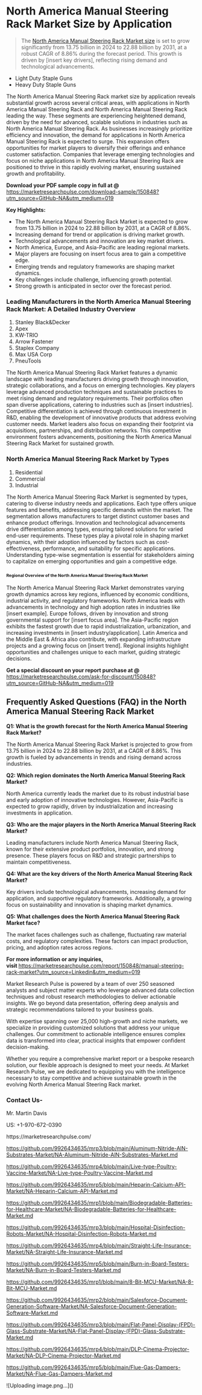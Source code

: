 <h1>North America Manual Steering Rack Market&nbsp;Size by Application</h1><blockquote><p>The <a href="https://marketresearchpulse.com/download-sample/150848?utm_source=GitHub-NA&amp;utm_medium=019">North America Manual Steering Rack Market size</a> is set to grow significantly from 13.75 billion in 2024 to 22.88 billion by 2031, at a robust CAGR of 8.86% during the forecast period. This growth is driven by [insert key drivers], reflecting rising demand and technological advancements.</p></blockquote><ul><li>Light Duty Staple Guns<li> Heavy Duty Staple Guns</li></ul><p>The North America Manual Steering Rack market size by application reveals substantial growth across several critical areas, with applications in North America Manual Steering Rack and North America Manual Steering Rack leading the way. These segments are experiencing heightened demand, driven by the need for advanced, scalable solutions in industries such as North America Manual Steering Rack. As businesses increasingly prioritize efficiency and innovation, the demand for applications in North America Manual Steering Rack is expected to surge. This expansion offers opportunities for market players to diversify their offerings and enhance customer satisfaction. Companies that leverage emerging technologies and focus on niche applications in North America Manual Steering Rack are positioned to thrive in this rapidly evolving market, ensuring sustained growth and profitability.</p><p><strong>Download your PDF sample copy in full at @ </strong><a href="https://marketresearchpulse.com/download-sample/150848?utm_source=GitHub-NA&amp;utm_medium=019">https://marketresearchpulse.com/download-sample/150848?utm_source=GitHub-NA&amp;utm_medium=019</a></p><p><strong>Key Highlights: </strong></p><ul><li>The North America Manual Steering Rack Market is expected to grow from 13.75 billion in 2024 to 22.88 billion by 2031, at a CAGR of 8.86%.</li><li>Increasing demand for trend or application is driving market growth.</li><li>Technological advancements and innovation are key market drivers.</li><li>North America, Europe, and Asia-Pacific are leading regional markets.</li><li>Major players are focusing on insert focus area to gain a competitive edge.</li><li>Emerging trends and regulatory frameworks are shaping market dynamics.</li><li>Key challenges include challenge, influencing growth potential.</li><li>Strong growth is anticipated in sector over the forecast period.</li></ul><h3>Leading Manufacturers in the North America Manual Steering Rack Market: A Detailed Industry Overview</h3><ol><li>Stanley Black&Decker</li><li>Apex</li><li>KW-TRIO</li><li>Arrow Fastener</li><li>Staplex Company</li><li>Max USA Corp</li><li>PneuTools</li></ol><div class="flex max-w-full flex-col flex-grow"><div class="min-h-8 text-message flex w-full flex-col items-end gap-2 whitespace-normal break-words [.text-message+&amp;]:mt-5" dir="auto" data-message-author-role="assistant" data-message-id="fd8432e4-4910-450d-b182-61b7bfb0a01f" data-message-model-slug="gpt-4o"><div class="flex w-full flex-col gap-1 empty:hidden first:pt-[3px]"><div class="markdown prose w-full break-words dark:prose-invert light"><p>The North America Manual Steering Rack Market features a dynamic landscape with leading manufacturers driving growth through innovation, strategic collaborations, and a focus on emerging technologies. Key players leverage advanced production techniques and sustainable practices to meet rising demand and regulatory requirements. Their portfolios often span diverse applications, catering to industries such as [insert industries]. Competitive differentiation is achieved through continuous investment in R&amp;D, enabling the development of innovative products that address evolving customer needs. Market leaders also focus on expanding their footprint via acquisitions, partnerships, and distribution networks. This competitive environment fosters advancements, positioning the North America Manual Steering Rack Market for sustained growth.</p></div></div></div></div><h3>North America Manual Steering Rack Market by Types</h3><ol><li>Residential<li> Commercial<li> Industrial</li></ol><div class="flex max-w-full flex-col flex-grow"><div class="min-h-8 text-message flex w-full flex-col items-end gap-2 whitespace-normal break-words [.text-message+&amp;]:mt-5" dir="auto" data-message-author-role="assistant" data-message-id="084470be-0bb7-4664-bddf-5156b4f41249" data-message-model-slug="gpt-4o-mini"><div class="flex w-full flex-col gap-1 empty:hidden first:pt-[3px]"><div class="markdown prose w-full break-words dark:prose-invert light"><p>The North America Manual Steering Rack Market is segmented by types, catering to diverse industry needs and applications. Each type offers unique features and benefits, addressing specific demands within the market. The segmentation allows manufacturers to target distinct customer bases and enhance product offerings. Innovation and technological advancements drive differentiation among types, ensuring tailored solutions for varied end-user requirements. These types play a pivotal role in shaping market dynamics, with their adoption influenced by factors such as cost-effectiveness, performance, and suitability for specific applications. Understanding type-wise segmentation is essential for stakeholders aiming to capitalize on emerging opportunities and gain a competitive edge.</p></div></div></div></div><h3><span style="font-size: 11px;">Regional Overview of the North America Manual Steering Rack Market</span></h3><div class="flex max-w-full flex-col flex-grow"><div class="min-h-8 text-message flex w-full flex-col items-end gap-2 whitespace-normal break-words [.text-message+&amp;]:mt-5" dir="auto" data-message-author-role="assistant" data-message-id="e9038762-ce64-4e30-91c9-9bd413514231" data-message-model-slug="gpt-4o-mini"><div class="flex w-full flex-col gap-1 empty:hidden first:pt-[3px]"><div class="markdown prose w-full break-words dark:prose-invert light"><p>The North America Manual Steering Rack Market demonstrates varying growth dynamics across key regions, influenced by economic conditions, industrial activity, and regulatory frameworks. North America leads with advancements in technology and high adoption rates in industries like [insert example]. Europe follows, driven by innovation and strong governmental support for [insert focus area]. The Asia-Pacific region exhibits the fastest growth due to rapid industrialization, urbanization, and increasing investments in [insert industry/application]. Latin America and the Middle East &amp; Africa also contribute, with expanding infrastructure projects and a growing focus on [insert trend]. Regional insights highlight opportunities and challenges unique to each market, guiding strategic decisions.</p></div></div></div></div><p><strong>Get a special discount on your report purchase at @ </strong><a href="https://marketresearchpulse.com/ask-for-discount/150848?utm_source=GitHub-NA&amp;utm_medium=019">https://marketresearchpulse.com/ask-for-discount/150848?utm_source=GitHub-NA&amp;utm_medium=019</a></p><h2>Frequently Asked Questions (FAQ) in the North America Manual Steering Rack Market</h2><p><strong>Q1: What is the growth forecast for the North America Manual Steering Rack Market?</strong></p><p>The North America Manual Steering Rack Market is projected to grow from 13.75 billion in 2024 to 22.88 billion by 2031, at a CAGR of 8.86%. This growth is fueled by advancements in trends and rising demand across industries.</p><p><strong>Q2: Which region dominates the North America Manual Steering Rack Market?</strong></p><p>North America currently leads the market due to its robust industrial base and early adoption of innovative technologies. However, Asia-Pacific is expected to grow rapidly, driven by industrialization and increasing investments in application.</p><p><strong>Q3: Who are the major players in the North America Manual Steering Rack Market?</strong></p><p>Leading manufacturers include North America Manual Steering Rack, known for their extensive product portfolios, innovation, and strong presence. These players focus on R&amp;D and strategic partnerships to maintain competitiveness.</p><p><strong>Q4: What are the key drivers of the North America Manual Steering Rack Market?</strong></p><p>Key drivers include technological advancements, increasing demand for application, and supportive regulatory frameworks. Additionally, a growing focus on sustainability and innovation is shaping market dynamics.</p><p><strong>Q5: What challenges does the North America Manual Steering Rack Market face?</strong></p><p>The market faces challenges such as challenge, fluctuating raw material costs, and regulatory complexities. These factors can impact production, pricing, and adoption rates across regions.</p><p><strong>For more information or any inquiries, visit&nbsp;</strong><a href="https://marketresearchpulse.com/report/150848/manual-steering-rack-market?utm_source=Linkedin&utm_medium=019">https://marketresearchpulse.com/report/150848/manual-steering-rack-market?utm_source=Linkedin&utm_medium=019</a></p><p>Market Research Pulse is powered by a team of over 250 seasoned analysts and subject matter experts who leverage advanced data collection techniques and robust research methodologies to deliver actionable insights. We go beyond data presentation, offering deep analysis and strategic recommendations tailored to your business goals.</p><p>With expertise spanning over 25,000 high-growth and niche markets, we specialize in providing customized solutions that address your unique challenges. Our commitment to actionable intelligence ensures complex data is transformed into clear, practical insights that empower confident decision-making.</p><p>Whether you require a comprehensive market report or a bespoke research solution, our flexible approach is designed to meet your needs. At Market Research Pulse, we are dedicated to equipping you with the intelligence necessary to stay competitive and achieve sustainable growth in the evolving North America Manual Steering Rack market.</p><h3><strong>Contact Us-</strong></h3><p>Mr. Martin Davis</p><p>US: +1-970-672-0390</p><p>https://marketresearchpulse.com/</p><p><a href="https://github.com/9926434635/mrp3/blob/main/Aluminum-Nitride-AlN-Substrates-Market/NA-Aluminum-Nitride-AlN-Substrates-Market.md">https://github.com/9926434635/mrp3/blob/main/Aluminum-Nitride-AlN-Substrates-Market/NA-Aluminum-Nitride-AlN-Substrates-Market.md</a></p><p><a href="https://github.com/9926434635/mrp4/blob/main/Live-type-Poultry-Vaccine-Market/NA-Live-type-Poultry-Vaccine-Market.md">https://github.com/9926434635/mrp4/blob/main/Live-type-Poultry-Vaccine-Market/NA-Live-type-Poultry-Vaccine-Market.md</a></p><p><a href="https://github.com/9926434635/mrp5/blob/main/Heparin-Calcium-API-Market/NA-Heparin-Calcium-API-Market.md">https://github.com/9926434635/mrp5/blob/main/Heparin-Calcium-API-Market/NA-Heparin-Calcium-API-Market.md</a></p><p><a href="https://github.com/9926434635/mrp1/blob/main/Biodegradable-Batteries-for-Healthcare-Market/NA-Biodegradable-Batteries-for-Healthcare-Market.md">https://github.com/9926434635/mrp1/blob/main/Biodegradable-Batteries-for-Healthcare-Market/NA-Biodegradable-Batteries-for-Healthcare-Market.md</a></p><p><a href="https://github.com/9926434635/mrp3/blob/main/Hospital-Disinfection-Robots-Market/NA-Hospital-Disinfection-Robots-Market.md">https://github.com/9926434635/mrp3/blob/main/Hospital-Disinfection-Robots-Market/NA-Hospital-Disinfection-Robots-Market.md</a></p><p><a href="https://github.com/9926434635/mrp4/blob/main/Straight-Life-Insurance-Market/NA-Straight-Life-Insurance-Market.md">https://github.com/9926434635/mrp4/blob/main/Straight-Life-Insurance-Market/NA-Straight-Life-Insurance-Market.md</a></p><p><a href="https://github.com/9926434635/mrp5/blob/main/Burn-in-Board-Testers-Market/NA-Burn-in-Board-Testers-Market.md">https://github.com/9926434635/mrp5/blob/main/Burn-in-Board-Testers-Market/NA-Burn-in-Board-Testers-Market.md</a></p><p><a href="https://github.com/9926434635/mrp1/blob/main/8-Bit-MCU-Market/NA-8-Bit-MCU-Market.md">https://github.com/9926434635/mrp1/blob/main/8-Bit-MCU-Market/NA-8-Bit-MCU-Market.md</a></p><p><a href="https://github.com/9926434635/mrp2/blob/main/Salesforce-Document-Generation-Software-Market/NA-Salesforce-Document-Generation-Software-Market.md">https://github.com/9926434635/mrp2/blob/main/Salesforce-Document-Generation-Software-Market/NA-Salesforce-Document-Generation-Software-Market.md</a></p><p><a href="https://github.com/9926434635/mrp3/blob/main/Flat-Panel-Display-(FPD)-Glass-Substrate-Market/NA-Flat-Panel-Display-(FPD)-Glass-Substrate-Market.md">https://github.com/9926434635/mrp3/blob/main/Flat-Panel-Display-(FPD)-Glass-Substrate-Market/NA-Flat-Panel-Display-(FPD)-Glass-Substrate-Market.md</a></p><p><a href="https://github.com/9926434635/mrp4/blob/main/DLP-Cinema-Projector-Market/NA-DLP-Cinema-Projector-Market.md">https://github.com/9926434635/mrp4/blob/main/DLP-Cinema-Projector-Market/NA-DLP-Cinema-Projector-Market.md</a></p><p><a href="https://github.com/9926434635/mrp5/blob/main/Flue-Gas-Dampers-Market/NA-Flue-Gas-Dampers-Market.md">https://github.com/9926434635/mrp5/blob/main/Flue-Gas-Dampers-Market/NA-Flue-Gas-Dampers-Market.md</a></p>
![Uploading image.png…]()
